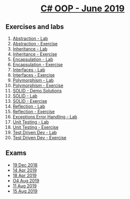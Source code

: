 # <a href="https://softuni.bg/trainings/2349/csharp-oop-june-2019"><p align="center"> C# OOP - June 2019<p>
</a>



## Exercises and labs
1. <a href="https://github.com/PhilShishov/Software-University/tree/master/C%23%20OOP/Homeworks/01.Abstraction_Lab" > Abstraction - Lab</a> 
2. <a href="https://github.com/PhilShishov/Software-University/tree/master/C%23%20OOP/Homeworks/01.Abstraction_Exercise" > Abstraction - Exercise</a> 
3. <a href="https://github.com/PhilShishov/Software-University/tree/master/C%23%20OOP/Homeworks/02.Inheritance_Lab" > Inheritance - Lab</a> 
4. <a href="https://github.com/PhilShishov/Software-University/tree/master/C%23%20OOP/Homeworks/02.Inheritance_Exercise" > Inheritance - Exercise</a> 
5. <a href="https://github.com/PhilShishov/Software-University/tree/master/C%23%20OOP/Homeworks/03.Encapsulation_Lab" > Encapsulation - Lab</a> 
6. <a href="https://github.com/PhilShishov/Software-University/tree/master/C%23%20OOP/Homeworks/03.Encapsulation_Exercise" > Encapsulation - Exercise</a> 
7. <a href="https://github.com/PhilShishov/Software-University/tree/master/C%23%20OOP/Homeworks/04.Interfaces_Lab" > Interfaces - Lab</a> 
8. <a href="https://github.com/PhilShishov/Software-University/tree/master/C%23%20OOP/Homeworks/04.Interfaces_Exercise" > Interfaces - Exercise</a> 
9. <a href="https://github.com/PhilShishov/Software-University/tree/master/C%23%20OOP/Homeworks/05.Polymorphism_Lab" > Polymorphism - Lab</a> 
10. <a href="https://github.com/PhilShishov/Software-University/tree/master/C%23%20OOP/Homeworks/05.Polymorphism_Exercise" > Polymorphism - Exercise</a> 
11. <a href="https://github.com/PhilShishov/Software-University/tree/master/C%23%20OOP/Homeworks/06.SOLID_Demo_Solutions" > SOLID - Demo Solutions</a> 
12. <a href="https://github.com/PhilShishov/Software-University/tree/master/C%23%20OOP/Homeworks/06.SOLID_Lab" > SOLID - Lab</a> 
13. <a href="https://github.com/PhilShishov/Software-University/tree/master/C%23%20OOP/Homeworks/06.SOLID_Exercise" > SOLID - Exercise</a>
14. <a href="https://github.com/PhilShishov/Software-University/tree/master/C%23%20OOP/Homeworks/07.ReflectionAttributes_Lab" > Reflection - Lab</a> 
15. <a href="https://github.com/PhilShishov/Software-University/tree/master/C%23%20OOP/Homeworks/07.ReflectionAttributes_Exercise" > Reflection - Exercise</a> 
16. <a href="https://github.com/PhilShishov/Software-University/tree/master/C%23%20OOP/Homeworks/08.ExceptionsErrorHandling_Lab" > Exceptions Error Handling - Lab</a> 
17. <a href="https://github.com/PhilShishov/Software-University/tree/master/C%23%20OOP/Homeworks/09.UnitTesting_Lab" > Unit Testing - Lab</a>
18. <a href="https://github.com/PhilShishov/Software-University/tree/master/C%23%20OOP/Homeworks/09.UnitTesting_Exercise" > Unit Testing - Exercise</a> 
19. <a href="https://github.com/PhilShishov/Software-University/tree/master/C%23%20OOP/Homeworks/10.TestDrivenDev_Lab" > Test Driven Dev - Lab</a> 
20. <a href="https://github.com/PhilShishov/Software-University/tree/master/C%23%20OOP/Homeworks/10.TestDrivenDev_Exercise" > Test Driven Dev - Exercise</a> 
## Exams
- <a href="https://github.com/PhilShishov/Software-University/tree/master/C%23%20OOP/Exams/OOPExam_19Dec2018" >19 Dec 2018</a>
- <a href="https://github.com/PhilShishov/Software-University/tree/master/C%23%20OOP/Exams/OOPExam_14Apr2019" >14 Apr 2019</a>
- <a href="https://github.com/PhilShishov/Software-University/tree/master/C%23%20OOP/Exams/OOPExam_18Apr2019" >18 Apr 2019</a>
- <a href="https://github.com/PhilShishov/Software-University/tree/master/C%23%20OOP/Exams/OOPExam_4Aug2019" >O4 Aug 2019</a>
- <a href="https://github.com/PhilShishov/Software-University/tree/master/C%23%20OOP/Exams/OOPExam_11Aug2019" >11 Aug 2019</a>
- <a href="https://github.com/PhilShishov/Software-University/tree/master/C%23%20OOP/Exams/OOPExam_15Aug2019" >15 Aug 2019</a>
